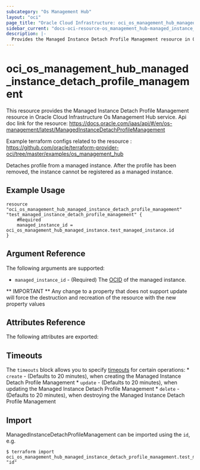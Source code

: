 ```yaml
---
subcategory: "Os Management Hub"
layout: "oci"
page_title: "Oracle Cloud Infrastructure: oci_os_management_hub_managed_instance_detach_profile_management"
sidebar_current: "docs-oci-resource-os_management_hub-managed_instance_detach_profile_management"
description: |-
  Provides the Managed Instance Detach Profile Management resource in Oracle Cloud Infrastructure Os Management Hub service
---
```


# oci_os_management_hub_managed_instance_detach_profile_management
This resource provides the Managed Instance Detach Profile Management resource in Oracle Cloud Infrastructure Os Management Hub service.
Api doc link for the resource: https://docs.oracle.com/iaas/api/#/en/os-management/latest/ManagedInstanceDetachProfileManagement

Example terraform configs related to the resource : https://github.com/oracle/terraform-provider-oci/tree/master/examples/os_management_hub

Detaches profile from a managed instance. After the profile has been removed,
the instance cannot be registered as a managed instance.


## Example Usage

```hcl
resource "oci_os_management_hub_managed_instance_detach_profile_management" "test_managed_instance_detach_profile_management" {
	#Required
	managed_instance_id = oci_os_management_hub_managed_instance.test_managed_instance.id
}
```

## Argument Reference

The following arguments are supported:

* `managed_instance_id` - (Required) The [OCID](https://docs.cloud.oracle.com/iaas/Content/General/Concepts/identifiers.htm) of the managed instance.


** IMPORTANT **
Any change to a property that does not support update will force the destruction and recreation of the resource with the new property values

## Attributes Reference

The following attributes are exported:


## Timeouts

The `timeouts` block allows you to specify [timeouts](https://registry.terraform.io/providers/oracle/oci/latest/docs/guides/changing_timeouts) for certain operations:
	* `create` - (Defaults to 20 minutes), when creating the Managed Instance Detach Profile Management
	* `update` - (Defaults to 20 minutes), when updating the Managed Instance Detach Profile Management
	* `delete` - (Defaults to 20 minutes), when destroying the Managed Instance Detach Profile Management


## Import

ManagedInstanceDetachProfileManagement can be imported using the `id`, e.g.

```
$ terraform import oci_os_management_hub_managed_instance_detach_profile_management.test_managed_instance_detach_profile_management "id"
```

